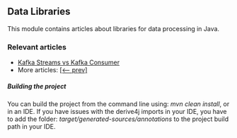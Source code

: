 ## Data Libraries

This module contains articles about libraries for data processing in Java.

### Relevant articles
- [Kafka Streams vs Kafka Consumer](https://www.baeldung.com/java-kafka-streams-vs-kafka-consumer)
- More articles: [[<-- prev]](/../libraries-data-2)

##### Building the project
You can build the project from the command line using: *mvn clean install*, or in an IDE. If you have issues with the derive4j imports in your IDE, you have to add the folder: *target/generated-sources/annotations* to the project build path in your IDE. 
